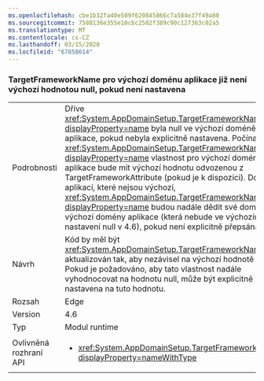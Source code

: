 ```yaml
---
ms.openlocfilehash: cbe1b32fa40e509f620845866c7a584e37f49a80
ms.sourcegitcommit: 7588136e355e10cbc2582f389c90c127363c02a5
ms.translationtype: MT
ms.contentlocale: cs-CZ
ms.lasthandoff: 03/15/2020
ms.locfileid: "67858614"
---
```

### <a name="targetframeworkname-for-default-app-domain-no-longer-defaults-to-null-if-not-set"></a>TargetFrameworkName pro výchozí doménu aplikace již není výchozí hodnotou null, pokud není nastavena

|   |   |
|---|---|
|Podrobnosti|Dříve <xref:System.AppDomainSetup.TargetFrameworkName?displayProperty=name> byla null ve výchozí doméně aplikace, pokud nebyla explicitně nastavena. Počínaje 4.6, <xref:System.AppDomainSetup.TargetFrameworkName?displayProperty=name> vlastnost pro výchozí doméně aplikace bude mít výchozí hodnotu odvozenou z TargetFrameworkAttribute (pokud je k dispozici). Domény aplikací, které nejsou výchozí, <xref:System.AppDomainSetup.TargetFrameworkName?displayProperty=name> budou nadále dědit své domény z výchozí domény aplikace (která nebude ve výchozím nastavení null v 4.6), pokud není explicitně přepsána.|
|Návrh|Kód by měl být <xref:System.AppDomainSetup.TargetFrameworkName> aktualizován tak, aby nezávisel na výchozí hodnotě null. Pokud je požadováno, aby tato vlastnost nadále vyhodnocovat na hodnotu null, může být explicitně nastavena na tuto hodnotu.|
|Rozsah|Edge|
|Version|4.6|
|Typ|Modul runtime|
|Ovlivněná rozhraní API|<ul><li><xref:System.AppDomainSetup.TargetFrameworkName?displayProperty=nameWithType></li></ul>|
